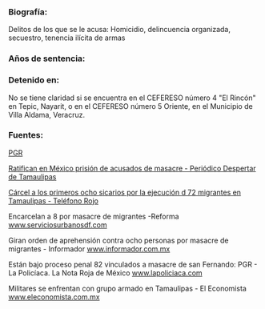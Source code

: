 ### Biografía: 

Delitos de los que se le acusa: Homicidio, delincuencia organizada, secuestro, tenencia ilícita de armas

### Años de sentencia:

### Detenido en:

No se tiene claridad si se encuentra en  el CEFERESO número 4 "El Rincón" en Tepic, Nayarit, o en el CEFERESO número 5 Oriente, en el Municipio de Villa Aldama, Veracruz.

### Fuentes:

[PGR](www.pgr.gob.mx/Prensa/2007/bol10/oct/1189.pdf)


[Ratifican en México prisión de acusados de masacre - Periódico Despertar de Tamaulipas](www.despertardetamaulipas.com/nota/62212)

[Cárcel a los primeros ocho sicarios por la ejecución d 72 migrantes en Tamaulipas - Teléfono Rojo](ww.telefonorojo.mx) 

Encarcelan a 8 por masacre de migrantes -Reforma www.serviciosurbanosdf.com

Giran orden de aprehensión contra ocho personas por masacre de migrantes - Informador www.informador.com.mx

Están bajo proceso penal 82 vinculados a masacre de san Fernando: PGR - La Policíaca. La Nota Roja de México www.lapoliciaca.com

Militares se enfrentan con grupo armado en Tamaulipas - El Economista www.eleconomista.com.mx



